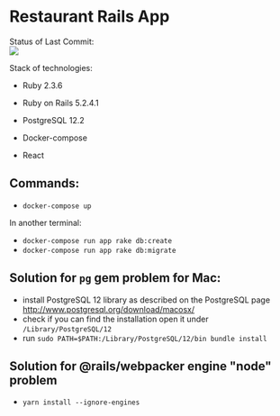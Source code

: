 # Restaurant Rails App

Status of Last Commit:<br>
<img src="https://github.com/NickUkraine24/restaurant_rails_app/workflows/CI/badge.svg?branch=master"><br>

Stack of technologies:

* Ruby 2.3.6

* Ruby on Rails 5.2.4.1

* PostgreSQL 12.2

* Docker-compose

* React



Commands:
-
* `docker-compose up`

In another terminal:

* `docker-compose run app rake db:create`
* `docker-compose run app rake db:migrate`

Solution for `pg` gem problem for Mac:
-
* install PostgreSQL 12 library as described on the PostgreSQL page http://www.postgresql.org/download/macosx/
* check if you can find the installation open it under `/Library/PostgreSQL/12`
* run `sudo PATH=$PATH:/Library/PostgreSQL/12/bin bundle install`

Solution for @rails/webpacker engine "node" problem
-
* `yarn install --ignore-engines`
